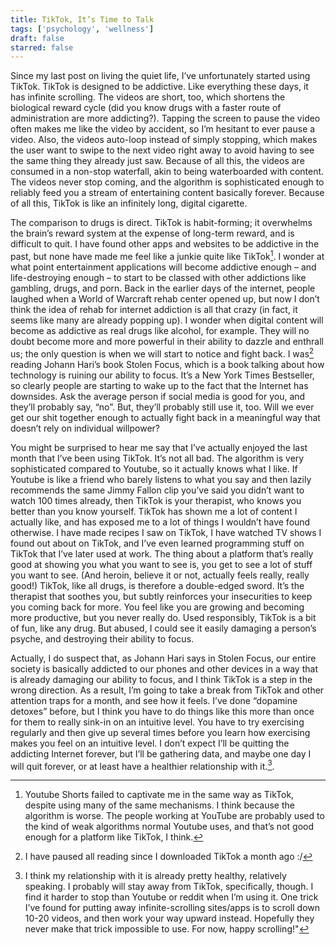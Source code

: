 ```yaml
---
title: TikTok, It’s Time to Talk
tags: ['psychology', 'wellness']
draft: false
starred: false
---
```


Since my last post on living the quiet life, I’ve unfortunately started using TikTok. TikTok is designed to be addictive. Like everything these days, it has infinite scrolling. The videos are short, too, which shortens the biological reward cycle (did you know drugs with a faster route of administration are more addicting?). Tapping the screen to pause the video often makes me like the video by accident, so I’m hesitant to ever pause a video. Also, the videos auto-loop instead of simply stopping, which makes the user want to swipe to the next video right away to avoid having to see the same thing they already just saw. Because of all this, the videos are consumed in a non-stop waterfall, akin to being waterboarded with content. The videos never stop coming, and the algorithm is sophisticated enough to reliably feed you a stream of entertaining content basically forever. Because of all this, TikTok is like an infinitely long, digital cigarette.

The comparison to drugs is direct. TikTok is habit-forming; it overwhelms the brain’s reward system at the expense of long-term reward, and is difficult to quit. I have found other apps and websites to be addictive in the past, but none have made me feel like a junkie quite like TikTok[^2]. I wonder at what point entertainment applications will become addictive enough – and life-destroying enough – to start to be classed with other addictions like gambling, drugs, and porn. Back in the earlier days of the internet, people laughed when a World of Warcraft rehab center opened up, but now I don’t think the idea of rehab for internet addiction is all that crazy (in fact, it seems like many are already popping up). I wonder when digital content will become as addictive as real drugs like alcohol, for example. They will no doubt become more and more powerful in their ability to dazzle and enthrall us; the only question is when we will start to notice and fight back. I was[^3] reading Johann Hari’s book Stolen Focus, which is a book talking about how technology is ruining our ability to focus. It’s a New York Times Bestseller, so clearly people are starting to wake up to the fact that the Internet has downsides. Ask the average person if social media is good for you, and they’ll probably say, “no”. But, they’ll probably still use it, too. Will we ever get our shit together enough to actually fight back in a meaningful way that doesn’t rely on individual willpower?

You might be surprised to hear me say that I’ve actually enjoyed the last month that I’ve been using TikTok. It’s not all bad. The algorithm is very sophisticated compared to Youtube, so it actually knows what I like. If Youtube is like a friend who barely listens to what you say and then lazily recommends the same Jimmy Fallon clip you’ve said you didn’t want to watch 100 times already, then TikTok is your therapist, who knows you better than you know yourself. TikTok has shown me a lot of content I actually like, and has exposed me to a lot of things I wouldn’t have found otherwise. I have made recipes I saw on TikTok, I have watched TV shows I found out about on TikTok, and I’ve even learned programming stuff on TikTok that I’ve later used at work. The thing about a platform that’s really good at showing you what you want to see is, you get to see a lot of stuff you want to see. (And heroin, believe it or not, actually feels really, really good!) TikTok, like all drugs, is therefore a double-edged sword. It’s the therapist that soothes you, but subtly reinforces your insecurities to keep you coming back for more. You feel like you are growing and becoming more productive, but you never really do. Used responsibly, TikTok is a bit of fun, like any drug. But abused, I could see it easily damaging a person’s psyche, and destroying their ability to focus.

Actually, I do suspect that, as Johann Hari says in Stolen Focus, our entire society is basically addicted to our phones and other devices in a way that is already damaging our ability to focus, and I think TikTok is a step in the wrong direction. As a result, I’m going to take a break from TikTok and other attention traps for a month, and see how it feels. I’ve done “dopamine detoxes” before, but I think you have to do things like this more than once for them to really sink-in on an intuitive level. You have to try exercising regularly and then give up several times before you learn how exercising makes you feel on an intuitive level. I don’t expect I’ll be quitting the addicting Internet forever, but I’ll be gathering data, and maybe one day I will quit forever, or at least have a healthier relationship with it.[^4].

[^1]: At least, once the algorithm has gotten to know you.

[^2]: Youtube Shorts failed to captivate me in the same way as TikTok, despite using many of the same mechanisms. I think because the algorithm is worse. The people working at YouTube are probably used to the kind of weak algorithms normal Youtube uses, and that’s not good enough for a platform like TikTok, I think.

[^3]: I have paused all reading since I downloaded TikTok a month ago :/

[^4]: I think my relationship with it is already pretty healthy, relatively speaking. I probably will stay away from TikTok, specifically, though. I find it harder to stop than Youtube or reddit when I’m using it. One trick I’ve found for putting away infinite-scrolling sites/apps is to scroll down 10-20 videos, and then work your way upward instead. Hopefully they never make that trick impossible to use. For now, happy scrolling!"
